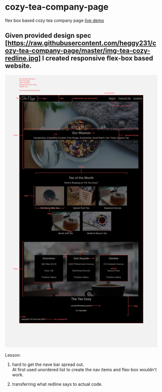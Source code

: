 # cozy-tea-company-page
flex box based cozy tea company page
[live demo](https://heggy231.github.io/cozy-tea-company-page/)
## Given provided design spec [https://raw.githubusercontent.com/heggy231/cozy-tea-company-page/master/img-tea-cozy-redline.jpg] I created responsive flex-box based website.

![design spec redline](https://raw.githubusercontent.com/heggy231/cozy-tea-company-page/master/img-tea-cozy-redline.jpg)

Lesson: 
1. hard to get the nave bar spread out.  
At first used unordered list to create the nav items and flex-box wouldn't work.

2. transferring what redline says to actual code.